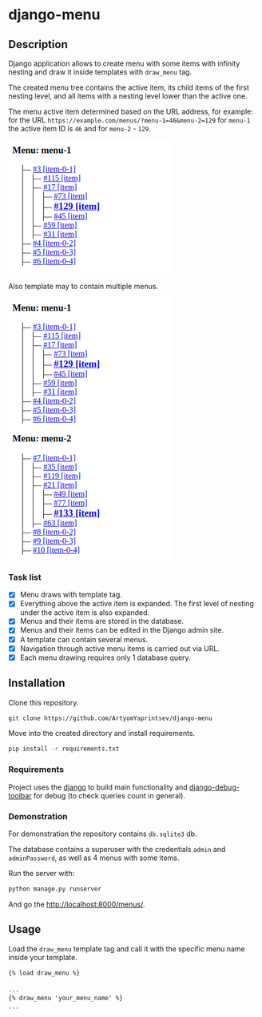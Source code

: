 # django-menu

## Description

Django application allows to create menu with some items with infinity nesting and draw it inside templates with `draw_menu` tag.

The created menu tree contains the active item, its child items of the first nesting level, and all items with a nesting level lower than the active one.

The menu active item determined based on the URL address, for example: for the URL `https://example.com/menus/?menu-1=46&menu-2=129` for `menu-1` the active item ID is `46` and for `menu-2` - `129`.

![menu-example](./image/menu-example.png)

Also template may to contain multiple menus.

![multiple-menus-example](./image/multiple-menus-example.png)

### Task list

- [x] Menu draws with template tag.
- [x] Everything above the active item is expanded. The first level of nesting under the active item is also expanded.
- [x] Menus and their items are stored in the database.
- [x] Menus and their items can be edited in the Django admin site.
- [x] A template can contain several menus.
- [x] Navigation through active menu items is carried out via URL.
- [x] Each menu drawing requires only 1 database query.

## Installation

Clone this repository.

```bash
git clone https://github.com/ArtyomYaprintsev/django-menu
```

Move into the created directory and install requirements.

```bash
pip install -r requirements.txt
```

### Requirements

Project uses the [django](https://github.com/django/django) to build main functionality and [django-debug-toolbar](https://github.com/jazzband/django-debug-toolbar) for debug (to check queries count in general).

### Demonstration

For demonstration the repository contains `db.sqlite3` db.

The database contains a superuser with the credentials `admin` and `adminPassword`, as well as 4 menus with some items.

Run the server with:

```python
python manage.py runserver
```

And go the <http://localhost:8000/menus/>.

## Usage

Load the `draw_menu` template tag and call it with the specific menu name inside your template.

```html
{% load draw_menu %}

...
{% draw_menu 'your_menu_name' %}
...
```
